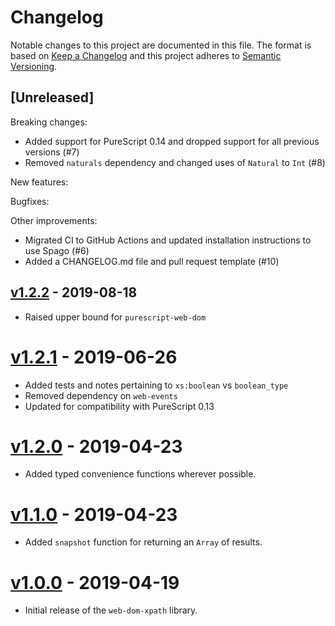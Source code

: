 # Changelog

Notable changes to this project are documented in this file. The format is based on [Keep a Changelog](https://keepachangelog.com/en/1.0.0/) and this project adheres to [Semantic Versioning](https://semver.org/spec/v2.0.0.html).

## [Unreleased]

Breaking changes:
- Added support for PureScript 0.14 and dropped support for all previous versions (#7)
- Removed `naturals` dependency and changed uses of `Natural` to `Int` (#8)

New features:

Bugfixes:

Other improvements:
- Migrated CI to GitHub Actions and updated installation instructions to use Spago (#6)
- Added a CHANGELOG.md file and pull request template (#10)

## [v1.2.2](https://github.com/purescript-web/purescript-web-dom-xpath/releases/tag/v1.2.2) - 2019-08-18

- Raised upper bound for `purescript-web-dom`

# [v1.2.1](https://github.com/purescript-web/purescript-web-dom-xpath/releases/tag/v1.2.1) - 2019-06-26

- Added tests and notes pertaining to `xs:boolean` vs `boolean_type`
- Removed dependency on `web-events`
- Updated for compatibility with PureScript 0.13

# [v1.2.0](https://github.com/purescript-web/purescript-web-dom-xpath/releases/tag/v1.2.0) - 2019-04-23

- Added typed convenience functions wherever possible.

# [v1.1.0](https://github.com/purescript-web/purescript-web-dom-xpath/releases/tag/v1.1.0) - 2019-04-23

- Added `snapshot` function for returning an `Array` of results.

# [v1.0.0](https://github.com/purescript-web/purescript-web-dom-xpath/releases/tag/v1.0.0) - 2019-04-19

- Initial release of the `web-dom-xpath` library.
